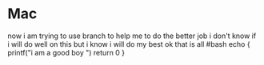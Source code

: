 # Mac
now i am trying to use branch to help me to do the better job 
i don't know if i will do well on this 
but i know i will do my best 
ok
that is all
#bash 
echo 
{
printf("i am a good boy ")
return 0
}
